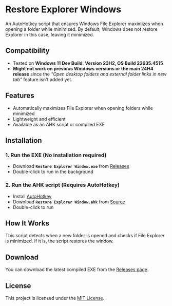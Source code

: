 # Restore Explorer Windows

An AutoHotkey script that ensures Windows File Explorer maximizes when opening a folder while minimized. By default, Windows does not restore Explorer in this case, leaving it minimized.

## Compatibility
- Tested on **Windows 11 Dev Build**: **Version 23H2, OS Build 22635.4515**  
- **Might not work on previous Windows versions or the main 24H4 release** since the *"Open desktop folders and external folder links in new tab"* feature isn't added yet.  

## Features
- Automatically maximizes File Explorer when opening folders while minimized  
- Lightweight and efficient  
- Available as an AHK script or compiled EXE  

## Installation
### **1. Run the EXE (No installation required)**
- Download **`Restore Explorer Window.exe`** from [Releases](https://github.com/Abel-Demere/Restore-Explorer-Windows/tree/main/releases)  
- Double-click to run in the background  

### **2. Run the AHK script (Requires AutoHotkey)**
- Install [AutoHotkey](https://www.autohotkey.com/)  
- Download **`Restore Explorer Window.ahk`** from [Source](https://github.com/Abel-Demere/Restore-Explorer-Windows/tree/main/src)  
- Double-click to run  

## How It Works
This script detects when a new folder is opened and checks if File Explorer is minimized. If it is, the script restores the window.  

## Download
You can download the latest compiled EXE from the [Releases page](https://github.com/Abel-Demere/Restore-Explorer-Windows/tree/main/releases).  

## License
This project is licensed under the [MIT License](LICENSE).  
